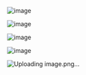 ![image](https://github.com/user-attachments/assets/dbc46f05-a7af-4541-a5e3-a07c00e08b05)


![image](https://github.com/user-attachments/assets/3cbd3898-b69e-4533-8f3e-a0634e6816ed)


![image](https://github.com/user-attachments/assets/e4bf1c71-9e9a-4872-a374-1157c9c73c11)


![image](https://github.com/user-attachments/assets/55593dda-c3d1-46fc-a027-1fbb2c726acf)


![Uploading image.png…]()
